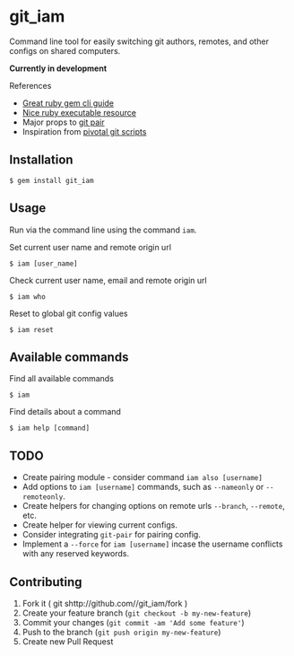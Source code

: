 # git_iam

Command line tool for easily switching git authors, remotes, and other configs on shared computers.

**Currently in development**

References

* [Great ruby gem cli guide](https://github.com/radar/guides/blob/master/gem-development.md)
* [Nice ruby executable resource](http://robdodson.me/blog/2012/06/14/how-to-write-a-command-line-ruby-gem/)
* Major props to [git pair](https://github.com/chrisk/git-pair)
* Inspiration from [pivotal git scripts](https://github.com/pivotal/git_scripts)

## Installation

```
$ gem install git_iam
```

## Usage

Run via the command line using the command `iam`.

Set current user name and remote origin url

```
$ iam [user_name]
```

Check current user name, email and remote origin url

```
$ iam who
```

Reset to global git config values

```
$ iam reset
```

## Available commands

Find all available commands

```
$ iam
```

Find details about a command

```
$ iam help [command]
```

## TODO

* Create pairing module - consider command `iam also [username]`
* Add options to `iam [username]` commands, such as `--nameonly` or `--remoteonly`.
* Create helpers for changing options on remote urls `--branch`, `--remote`, etc.
* Create helper for viewing current configs.
* Consider integrating `git-pair` for pairing config.
* Implement a `--force` for `iam [username]` incase the username conflicts with any reserved keywords.

## Contributing

1. Fork it ( git shttp://github.com/<my-github-username>/git_iam/fork )
2. Create your feature branch (`git checkout -b my-new-feature`)
3. Commit your changes (`git commit -am 'Add some feature'`)
4. Push to the branch (`git push origin my-new-feature`)
5. Create new Pull Request
